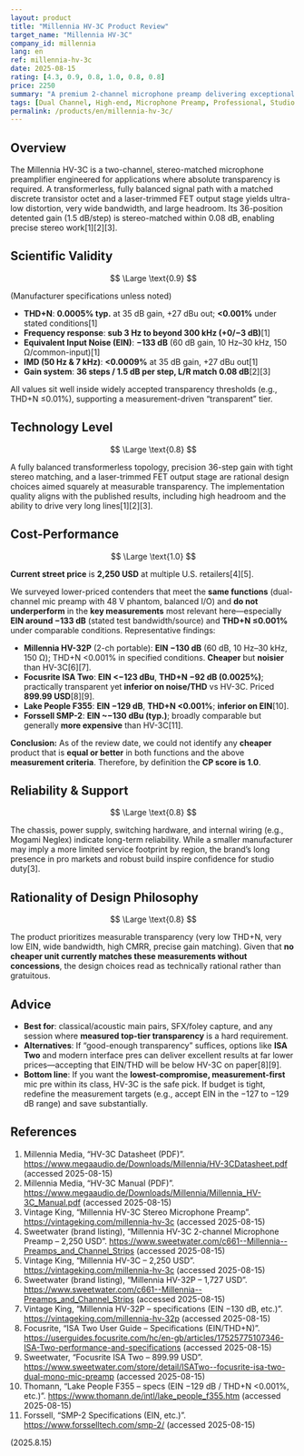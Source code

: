 ```yaml
---
layout: product
title: "Millennia HV-3C Product Review"
target_name: "Millennia HV-3C"
company_id: millennia
lang: en
ref: millennia-hv-3c
date: 2025-08-15
rating: [4.3, 0.9, 0.8, 1.0, 0.8, 0.8]
price: 2250
summary: "A premium 2-channel microphone preamp delivering exceptional transparency (THD+N typ. 0.0005%). As of today we found no cheaper product that matches or exceeds its measured performance and functions; cost-performance is 1.0."
tags: [Dual Channel, High-end, Microphone Preamp, Professional, Studio Equipment]
permalink: /products/en/millennia-hv-3c/
---
```

## Overview

The Millennia HV-3C is a two-channel, stereo-matched microphone preamplifier engineered for applications where absolute transparency is required. A transformerless, fully balanced signal path with a matched discrete transistor octet and a laser-trimmed FET output stage yields ultra-low distortion, very wide bandwidth, and large headroom. Its 36-position detented gain (1.5 dB/step) is stereo-matched within 0.08 dB, enabling precise stereo work[1][2][3].

## Scientific Validity

$$ \Large \text{0.9} $$

(Manufacturer specifications unless noted)

- **THD+N**: **0.0005% typ.** at 35 dB gain, +27 dBu out; **<0.001%** under stated conditions[1]  
- **Frequency response**: **sub 3 Hz to beyond 300 kHz (+0/−3 dB)**[1]  
- **Equivalent Input Noise (EIN)**: **−133 dB** (60 dB gain, 10 Hz–30 kHz, 150 Ω/common-input)[1]  
- **IMD (50 Hz & 7 kHz)**: **<0.0009%** at 35 dB gain, +27 dBu out[1]  
- **Gain system**: **36 steps / 1.5 dB per step, L/R match 0.08 dB**[2][3]

All values sit well inside widely accepted transparency thresholds (e.g., THD+N ≤0.01%), supporting a measurement-driven “transparent” tier.

## Technology Level

$$ \Large \text{0.8} $$

A fully balanced transformerless topology, precision 36-step gain with tight stereo matching, and a laser-trimmed FET output stage are rational design choices aimed squarely at measurable transparency. The implementation quality aligns with the published results, including high headroom and the ability to drive very long lines[1][2][3].

## Cost-Performance

$$ \Large \text{1.0} $$

**Current street price** is **2,250 USD** at multiple U.S. retailers[4][5].

We surveyed lower-priced contenders that meet the **same functions** (dual-channel mic preamp with 48 V phantom, balanced I/O) and **do not underperform** in the **key measurements** most relevant here—especially **EIN around −133 dB** (stated test bandwidth/source) and **THD+N ≤0.001%** under comparable conditions. Representative findings:

- **Millennia HV-32P** (2-ch portable): **EIN −130 dB** (60 dB, 10 Hz–30 kHz, 150 Ω); THD+N <0.001% in specified conditions. **Cheaper** but **noisier** than HV-3C[6][7].  
- **Focusrite ISA Two**: **EIN <−123 dBu**, **THD+N −92 dB (0.0025%)**; practically transparent yet **inferior on noise/THD** vs HV-3C. Priced **899.99 USD**[8][9].  
- **Lake People F355**: **EIN −129 dB**, **THD+N <0.001%**; **inferior on EIN**[10].  
- **Forssell SMP-2**: **EIN ~−130 dBu (typ.)**; broadly comparable but generally **more expensive** than HV-3C[11].

**Conclusion:** As of the review date, we could not identify any **cheaper** product that is **equal or better** in both functions and the above **measurement criteria**. Therefore, by definition the **CP score is 1.0**.

## Reliability & Support

$$ \Large \text{0.8} $$

The chassis, power supply, switching hardware, and internal wiring (e.g., Mogami Neglex) indicate long-term reliability. While a smaller manufacturer may imply a more limited service footprint by region, the brand’s long presence in pro markets and robust build inspire confidence for studio duty[3].

## Rationality of Design Philosophy

$$ \Large \text{0.8} $$

The product prioritizes measurable transparency (very low THD+N, very low EIN, wide bandwidth, high CMRR, precise gain matching). Given that **no cheaper unit currently matches these measurements without concessions**, the design choices read as technically rational rather than gratuitous.

## Advice

- **Best for**: classical/acoustic main pairs, SFX/foley capture, and any session where **measured top-tier transparency** is a hard requirement.  
- **Alternatives**: If “good-enough transparency” suffices, options like **ISA Two** and modern interface pres can deliver excellent results at far lower prices—accepting that EIN/THD will be below HV-3C on paper[8][9].  
- **Bottom line**: If you want the **lowest-compromise, measurement-first** mic pre within its class, HV-3C is the safe pick. If budget is tight, redefine the measurement targets (e.g., accept EIN in the −127 to −129 dB range) and save substantially.

## References

1. Millennia Media, “HV-3C Datasheet (PDF)”. https://www.megaaudio.de/Downloads/Millennia/HV-3CDatasheet.pdf (accessed 2025-08-15)  
2. Millennia Media, “HV-3C Manual (PDF)”. https://www.megaaudio.de/Downloads/Millennia/Millennia_HV-3C_Manual.pdf (accessed 2025-08-15)  
3. Vintage King, “Millennia HV-3C Stereo Microphone Preamp”. https://vintageking.com/millennia-hv-3c (accessed 2025-08-15)  
4. Sweetwater (brand listing), “Millennia HV-3C 2-channel Microphone Preamp – 2,250 USD”. https://www.sweetwater.com/c661--Millennia--Preamps_and_Channel_Strips (accessed 2025-08-15)  
5. Vintage King, “Millennia HV-3C – 2,250 USD”. https://vintageking.com/millennia-hv-3c (accessed 2025-08-15)  
6. Sweetwater (brand listing), “Millennia HV-32P – 1,727 USD”. https://www.sweetwater.com/c661--Millennia--Preamps_and_Channel_Strips (accessed 2025-08-15)  
7. Vintage King, “Millennia HV-32P – specifications (EIN −130 dB, etc.)”. https://vintageking.com/millennia-hv-32p (accessed 2025-08-15)  
8. Focusrite, “ISA Two User Guide – Specifications (EIN/THD+N)”. https://userguides.focusrite.com/hc/en-gb/articles/17525775107346-ISA-Two-performance-and-specifications (accessed 2025-08-15)  
9. Sweetwater, “Focusrite ISA Two – 899.99 USD”. https://www.sweetwater.com/store/detail/ISATwo--focusrite-isa-two-dual-mono-mic-preamp (accessed 2025-08-15)  
10. Thomann, “Lake People F355 – specs (EIN −129 dB / THD+N <0.001%, etc.)”. https://www.thomann.de/intl/lake_people_f355.htm (accessed 2025-08-15)  
11. Forssell, “SMP-2 Specifications (EIN, etc.)”. https://www.forsselltech.com/smp-2/ (accessed 2025-08-15)

(2025.8.15)

